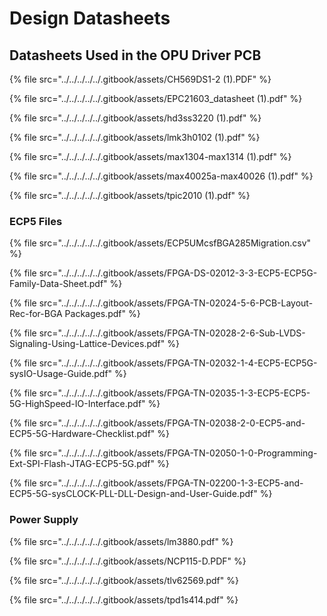 # Design Datasheets

## Datasheets Used in the OPU Driver PCB

{% file src="../../../../../.gitbook/assets/CH569DS1-2 (1).PDF" %}

{% file src="../../../../../.gitbook/assets/EPC21603_datasheet (1).pdf" %}

{% file src="../../../../../.gitbook/assets/hd3ss3220 (1).pdf" %}

{% file src="../../../../../.gitbook/assets/lmk3h0102 (1).pdf" %}

{% file src="../../../../../.gitbook/assets/max1304-max1314 (1).pdf" %}

{% file src="../../../../../.gitbook/assets/max40025a-max40026 (1).pdf" %}

{% file src="../../../../../.gitbook/assets/tpic2010 (1).pdf" %}

### ECP5 Files

{% file src="../../../../../.gitbook/assets/ECP5UMcsfBGA285Migration.csv" %}

{% file src="../../../../../.gitbook/assets/FPGA-DS-02012-3-3-ECP5-ECP5G-Family-Data-Sheet.pdf" %}

{% file src="../../../../../.gitbook/assets/FPGA-TN-02024-5-6-PCB-Layout-Rec-for-BGA Packages.pdf" %}

{% file src="../../../../../.gitbook/assets/FPGA-TN-02028-2-6-Sub-LVDS-Signaling-Using-Lattice-Devices.pdf" %}

{% file src="../../../../../.gitbook/assets/FPGA-TN-02032-1-4-ECP5-ECP5G-sysIO-Usage-Guide.pdf" %}

{% file src="../../../../../.gitbook/assets/FPGA-TN-02035-1-3-ECP5-ECP5-5G-HighSpeed-IO-Interface.pdf" %}

{% file src="../../../../../.gitbook/assets/FPGA-TN-02038-2-0-ECP5-and-ECP5-5G-Hardware-Checklist.pdf" %}

{% file src="../../../../../.gitbook/assets/FPGA-TN-02050-1-0-Programming-Ext-SPI-Flash-JTAG-ECP5-5G.pdf" %}

{% file src="../../../../../.gitbook/assets/FPGA-TN-02200-1-3-ECP5-and-ECP5-5G-sysCLOCK-PLL-DLL-Design-and-User-Guide.pdf" %}

### Power Supply



{% file src="../../../../../.gitbook/assets/lm3880.pdf" %}

{% file src="../../../../../.gitbook/assets/NCP115-D.PDF" %}

{% file src="../../../../../.gitbook/assets/tlv62569.pdf" %}

{% file src="../../../../../.gitbook/assets/tpd1s414.pdf" %}
